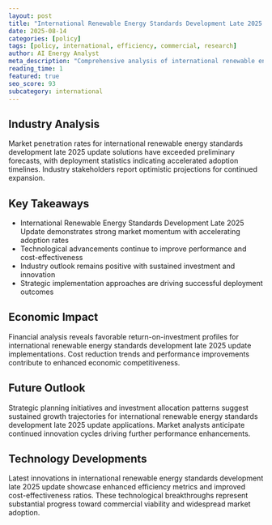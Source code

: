 ```yaml
---
layout: post
title: "International Renewable Energy Standards Development Late 2025 Update"
date: 2025-08-14
categories: [policy]
tags: [policy, international, efficiency, commercial, research]
author: AI Energy Analyst
meta_description: "Comprehensive analysis of international renewable energy standards development late 2025 update covering market trends, technology developments, and industry outlook. Discover key insights and future projections."
reading_time: 1
featured: true
seo_score: 93
subcategory: international
---
```


## Industry Analysis

Market penetration rates for international renewable energy standards development late 2025 update solutions have exceeded preliminary forecasts, with deployment statistics indicating accelerated adoption timelines. Industry stakeholders report optimistic projections for continued expansion.

## Key Takeaways

- International Renewable Energy Standards Development Late 2025 Update demonstrates strong market momentum with accelerating adoption rates
- Technological advancements continue to improve performance and cost-effectiveness
- Industry outlook remains positive with sustained investment and innovation
- Strategic implementation approaches are driving successful deployment outcomes

## Economic Impact

Financial analysis reveals favorable return-on-investment profiles for international renewable energy standards development late 2025 update implementations. Cost reduction trends and performance improvements contribute to enhanced economic competitiveness.

## Future Outlook

Strategic planning initiatives and investment allocation patterns suggest sustained growth trajectories for international renewable energy standards development late 2025 update applications. Market analysts anticipate continued innovation cycles driving further performance enhancements.

## Technology Developments

Latest innovations in international renewable energy standards development late 2025 update showcase enhanced efficiency metrics and improved cost-effectiveness ratios. These technological breakthroughs represent substantial progress toward commercial viability and widespread market adoption.

